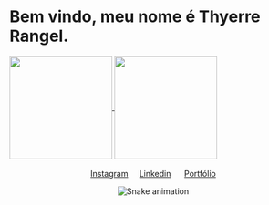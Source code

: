 <h1> Bem vindo, meu nome é Thyerre Rangel. </h1>

<div>
  <a href="https://github.com/thyerre">
  <img height="180em" align="center" src="https://github-readme-stats.vercel.app/api?username=thyerre&show_icons=true&theme=jolly&include_all_commits=true&count_private=true"/>
  <img height="180em" align="center" src="https://github-readme-stats.vercel.app/api/top-langs/?username=thyerre&&layout=compact&hide=shell&theme=jolly"/>
</div>
 <br>
<div  align="center"> 
  <a href="https://www.instagram.com/thyerre.rangel/" target="_blank">Instagram</a>&nbsp;&nbsp;&nbsp;&nbsp;
  <a href="https://www.linkedin.com/in/thyerre-rangel-m-da-silva-3118a412b/" target="_blank">Linkedin</a> &nbsp;&nbsp;&nbsp;&nbsp;
  <a href="https://thyerre.github.io" target="_blank">Portfólio</a> 
  
  ![Snake animation](https://github.com/thyerre/thyerre/blob/output/github-contribution-grid-snake.svg)
 
</div>
 

